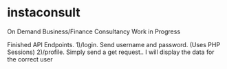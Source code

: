 # instaconsult
On Demand Business/Finance Consultancy
Work in Progress

Finished API Endpoints.
1)/login. Send username and password.   (Uses PHP Sessions)
2)/profile. Simply send a get request.. I will display the data for the correct user
